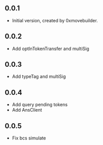 ## 0.0.1

* Initial version, created by 0xmovebuilder.


## 0.0.2

* Add optInTokenTransfer and multiSig

## 0.0.3

* Add typeTag and multiSig

## 0.0.4

* Add query pending tokens
* Add AnsClient

## 0.0.5

* Fix bcs simulate